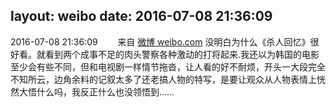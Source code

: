 layout: weibo
date: 2016-07-08 21:36:09
---
2016-07-08 21:36:09  &nbsp;&nbsp;&nbsp;&nbsp;&nbsp;&nbsp; 来自 <a href="http://app.weibo.com/t/feed/6vtZb0" rel="nofollow">微博 weibo.com</a>
没明白为什么《杀人回忆》很好看。就看到两个成事不足的肉头警察各种激动的打将起来.我还以为韩国的电影至少会有些不同，但和电视剧一样情节拖沓，让人看的好不耐烦，开头一大段完全不知所云，边角余料的记叙太多了还老搞人物的特写，是要让观众从人物表情上恍然大悟什么吗，我反正什么也没领悟到…… ​​​
